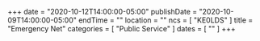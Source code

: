 +++
date = "2020-10-12T14:00:00-05:00"
publishDate = "2020-10-09T14:00:00-05:00"
endTime = ""
location = ""
ncs = [ "KE0LDS" ]
title = "Emergency Net"
categories = [ "Public Service" ]
dates = [ "" ]
+++
